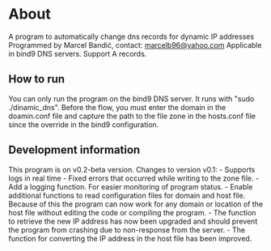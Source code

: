 # About 

A program to automatically change dns records for dynamic IP addresses
Programmed by Marcel Bandić, contact: marcelb96@yahoo.com
Applicable in bind9 DNS servers. Support A records.

## How to run

You can only run the program on the bind9 DNS server. It runs with 
"sudo ./dinamic_dns". Before the flow, you must enter the domain in 
the doamin.conf file and capture the path to the file zone in the 
hosts.conf file since the override in the bind9 configuration.

## Development information

This program is on v0.2-beta version. Changes to version v0.1:
	- Supports logs in real time
	- Fixed errors that occurred while writing to the zone file.
    	- Add a logging function. For easier monitoring of program status.
    	- Enable additional functions to read configuration files for domain and host file. Because of this the program can now work for any domain or location of the host file without editing the code or compiling the program.
    	- The function to retrieve the new IP address has now been upgraded and should prevent the program from crashing due to non-response from the server.
    	- The function for converting the IP address in the host file has been improved.
